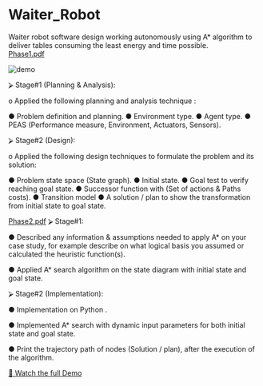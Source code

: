 # Waiter_Robot
Waiter robot software design working autonomously  using A* algorithm to deliver tables consuming the least energy and time possible.  
[Phase1.pdf](https://github.com/Samahussien7/Waiter_Robot/files/12195017/Phase1.pdf)

![demo](https://github.com/user-attachments/assets/db8ac20a-92c8-4e77-8b30-9733f6009ecc)


⮚ Stage#1 (Planning & Analysis):

o Applied the following planning and analysis
technique :

● Problem definition and planning.
● Environment type.
● Agent type.
● PEAS (Performance measure, Environment, Actuators,
Sensors).

                        
⮚ Stage#2 (Design):


o Applied the following design techniques to formulate
the problem and its solution:

● Problem state space (State graph).
● Initial state.
● Goal test to verify reaching goal state.
● Successor function with (Set of actions & Paths costs).
● Transition model
● A solution / plan to show the transformation from initial
state to goal state.

[Phase2.pdf](https://github.com/Samahussien7/Waiter_Robot/files/12195019/Phase2.pdf)
⮚ Stage#1:

● Described any information & assumptions needed to apply A*
on your case study, for example describe on what logical
basis you assumed or calculated the heuristic function(s).

● Applied A* search algorithm on the state diagram with initial state and goal state.

⮚ Stage#2 (Implementation):

● Implementation on Python .

● Implemented A* search with dynamic input parameters for
both initial state and goal state.

● Print the trajectory path of nodes (Solution / plan), after the
execution of the algorithm.



[🎥 Watch the full Demo](https://github.com/user-attachments/assets/f8407311-baec-4bae-b0ae-ca1049bc50d5)













